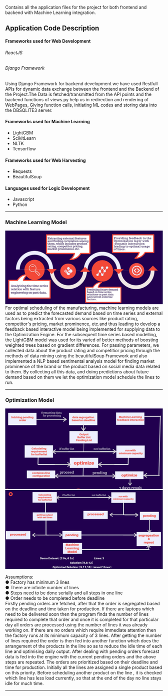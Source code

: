 Contains all the application files for the project for both frontend and backend with Machine Learning integration.
  
  ## Application Code Description
#### Frameworks used for Web Development
###### ReactJS

###### Django Framework
Using Django Framework for backend development we have used Restfull APIs for dynamic data exchange between the frontend and the Backend of the Project.The Data is fetched/transmitted from the API points and the backend functions of views.py help us in redirection and rendering of WebPages, Giving function calls, initiating ML codes and storing data into the DBSQLITE3 server.

#### Frameworks used for Machine Learning
* LightGBM    
* ScikitLearn  
* NLTK  
* Tensorflow  

#### Frameworks used for Web Harvesting
* Requests  
* BeautifulSoup  

#### Languages used for Logic Development
* Javascript  
* Python  
 
----

### Machine Learning Model
<img src="https://raw.githubusercontent.com/kahanikaar/kahanikaar.github.io/master/images/index1(1).png" />
For optimal scheduling of the manufacturing, machine learning models are used as to predict the forecasted demand based on time series and external factors being extracted from various sources like product rating, competitor's pricing, market prominence, etc.and thus leading to develop a feedback based interactive model being implemented for supplying data to the Optimization Engine. For the  subsequent time series based modelling, the LightGBM model was used for its varied of better methods of boosting weighted trees based on gradient differences. For passing parameters, we collected data about the product rating and competitior pricing through the methods of data mining using the beautifulSoup Framework and also implemented a NLP based sentimental analysis model for finding market prominence of the brand or the product based on social media data related to them. By collecting all this data, and doing predictions about future demand based on them we let the optimization model schedule the lines to run.

----

### Optimization Model
<img src="https://raw.githubusercontent.com/kahanikaar/kahanikaar.github.io/master/images/index2.png" />
<img src="https://raw.githubusercontent.com/kahanikaar/kahanikaar.github.io/master/images/index(1).png" />
  
Assumptions:  
● Factory has minimum 3 lines  
● There are infinite number of lines  
● Steps need to be done serially and all steps in one line  
● Order needs to be completed before deadline  
Firstly pending orders are fetched, after that the order is segregated based on the deadline and
time taken for production. If there are laptops which need to be delivered soon then the program
finds the number of lines required to complete that order and once it is completed for that
particular day all orders are processed using the number of lines it was already working on. If
there are no orders which require immediate attention then the factory runs at its minimum
capacity of 3 lines. After getting the number of lines required the order is then fed into another
function which does the arrangement of the products in the line so as to reduce the idle time of
each line and optimising daily output. After dealing with pending orders forecast data is fed into
the engine with the current pending orders and the above steps are repeated.
The orders are prioritized based on their deadline and time for production. Initially all the lines
are assigned a single product based on this priority. Before scheduling another product on the
line , it is checked which line has less load currently, so that at the end of the day no line stays
idle for much time.

----

